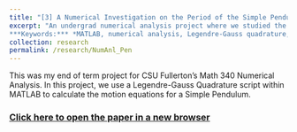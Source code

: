 ```yaml
---
title: "[3] A Numerical Investigation on the Period of the Simple Pendulum Problem (2014)"
excerpt: "An undergrad numerical analysis project where we studied the Simple Pendulum Problem using MATLAB.<br> 
***Keywords:*** *MATLAB, numerical analysis, Legendre-Gauss quadrature, elliptical integrals, math, undergrad*" #add this to add an image inside the "" <br/><img src='R001_padic/500x300.png'>
collection: research
permalink: /research/NumAnl_Pen
---
```


This was my end of term project for CSU Fullerton’s Math 340 Numerical Analysis. In this project, we use a Legendre-Gauss Quadrature script within MATLAB to calculate the motion equations for a Simple Pendulum.

### [Click here to open the paper in a new browser](R003_numanl_pendulum/Math_340_A_Numerical_Investigation_on_the_Period_the_Simple_Pendulum_Problem.pdf)
<object data="R003_numanl_pendulum/Math_340_A_Numerical_Investigation_on_the_Period_the_Simple_Pendulum_Problem.pdf#view=fitH" width="1000" height="1000" type='application/pdf'></object>
